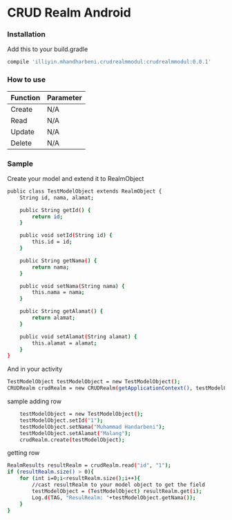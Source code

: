 # CRUD Realm Android
### Installation
Add this to your build.gradle

```sh
compile 'illiyin.mhandharbeni.crudrealmmodul:crudrealmmodul:0.0.1'
```

### How to use

| Function | Parameter |
| ------ | ------ |
| Create | N/A |
| Read | N/A |
| Update | N/A |
| Delete | N/A |

### Sample
Create your model and extend it to RealmObject
```sh
public class TestModelObject extends RealmObject {
    String id, nama, alamat;

    public String getId() {
        return id;
    }

    public void setId(String id) {
        this.id = id;
    }

    public String getNama() {
        return nama;
    }

    public void setNama(String nama) {
        this.nama = nama;
    }

    public String getAlamat() {
        return alamat;
    }

    public void setAlamat(String alamat) {
        this.alamat = alamat;
    }
}
```

And in your activity
```sh
TestModelObject testModelObject = new TestModelObject();
CRUDRealm crudRealm = new CRUDRealm(getApplicationContext(), testModelObject);
```

sample adding row
```sh
    testModelObject = new TestModelObject();
    testModelObject.setId("1");
    testModelObject.setNama("Muhammad Handarbeni");
    testModelObject.setAlamat("Malang");
    crudRealm.create(testModelObject);
```

getting row
```sh
RealmResults resultRealm = crudRealm.read("id", "1");
if (resultRealm.size() > 0){
    for (int i=0;i<resultRealm.size();i++){
        //cast resultRealm to your model object to get the field
        testModelObject = (TestModelObject) resultRealm.get(i);
        Log.d(TAG, "ResulRealm: "+testModelObject.getNama());
    }
}
```        
